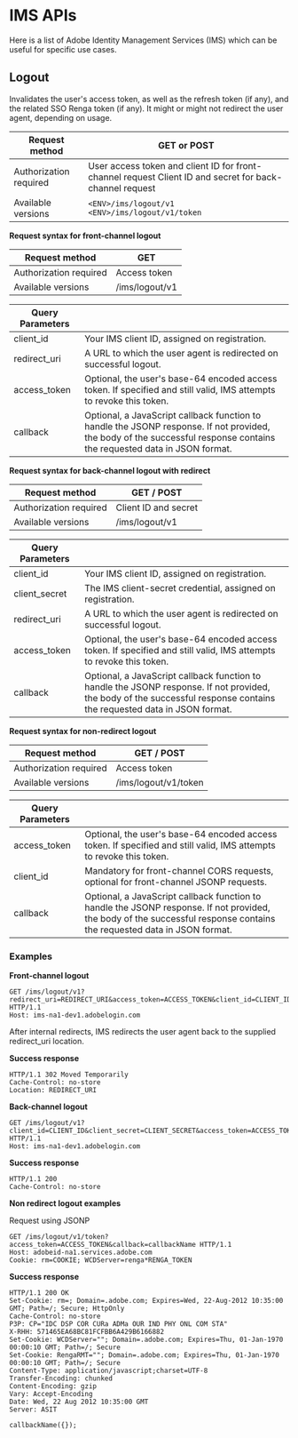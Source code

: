 # IMS APIs

Here is a list of Adobe Identity Management Services (IMS) which can be useful for specific use cases.

## Logout

Invalidates the user's access token, as well as the refresh token (if any), and the related SSO Renga token (if any). It might or might not redirect the user agent, depending on usage.

Request method | GET or POST
---- | ----
Authorization required | User access token and client ID for front-channel request Client ID and secret for back-channel request
Available versions | `<ENV>/ims/logout/v1`  `<ENV>/ims/logout/v1/token`

**Request syntax for front-channel logout**

Request method | GET
---- | ----
Authorization required | Access token
Available versions | <ENV>/ims/logout/v1

Query Parameters | |      
---- | ----
client_id | Your IMS client ID, assigned on registration.
redirect_uri | A URL to which the user agent is redirected on successful logout.
access_token | Optional, the user's base-64 encoded access token. If specified and still valid, IMS attempts to revoke this token.
callback | Optional, a JavaScript callback function to handle the JSONP response. If not provided, the body of the successful response contains the requested data in JSON format.

**Request syntax for back-channel logout with redirect**

Request method | GET / POST
---- | ----
Authorization required | Client ID and secret
Available versions | <ENV>/ims/logout/v1

Query Parameters | |      
---- | ----
client_id | Your IMS client ID, assigned on registration.
client_secret | The IMS client-secret credential, assigned on registration.
redirect_uri | A URL to which the user agent is redirected on successful logout.
access_token | Optional, the user's base-64 encoded access token. If specified and still valid, IMS attempts to revoke this token.
callback | Optional, a JavaScript callback function to handle the JSONP response. If not provided, the body of the successful response contains the requested data in JSON format.

**Request syntax for non-redirect logout**

Request method | GET / POST
---- | ----
Authorization required | Access token
Available versions | <ENV>/ims/logout/v1/token

Query Parameters | |
---- | ----
access_token | Optional, the user's base-64 encoded access token. If specified and still valid, IMS attempts to revoke this token.
client_id | 	Mandatory for front-channel CORS requests, optional for front-channel JSONP requests.
callback | Optional, a JavaScript callback function to handle the JSONP response. If not provided, the body of the successful response contains the requested data in JSON format.

### Examples

**Front-channel logout**
```
GET /ims/logout/v1?redirect_uri=REDIRECT_URI&access_token=ACCESS_TOKEN&client_id=CLIENT_ID HTTP/1.1
Host: ims-na1-dev1.adobelogin.com

```
After internal redirects, IMS redirects the user agent back to the supplied redirect_uri location.

**Success response**
```
HTTP/1.1 302 Moved Temporarily
Cache-Control: no-store
Location: REDIRECT_URI
```

**Back-channel logout**
```
GET /ims/logout/v1?client_id=CLIENT_ID&client_secret=CLIENT_SECRET&access_token=ACCESS_TOKEN HTTP/1.1
Host: ims-na1-dev1.adobelogin.com
```
**Success response**
```
HTTP/1.1 200
Cache-Control: no-store
```

**Non redirect logout examples**

Request using JSONP
```
GET /ims/logout/v1/token?access_token=ACCESS_TOKEN&callback=callbackName HTTP/1.1
Host: adobeid-na1.services.adobe.com
Cookie: rm=COOKIE; WCDServer=renga*RENGA_TOKEN
```
**Success response**
```
HTTP/1.1 200 OK
Set-Cookie: rm=; Domain=.adobe.com; Expires=Wed, 22-Aug-2012 10:35:00 GMT; Path=/; Secure; HttpOnly
Cache-Control: no-store
P3P: CP="IDC DSP COR CURa ADMa OUR IND PHY ONL COM STA"
X-RHH: 571465EA68BC81FCFBB6A429B6166882
Set-Cookie: WCDServer=""; Domain=.adobe.com; Expires=Thu, 01-Jan-1970 00:00:10 GMT; Path=/; Secure
Set-Cookie: RengaRMT=""; Domain=.adobe.com; Expires=Thu, 01-Jan-1970 00:00:10 GMT; Path=/; Secure
Content-Type: application/javascript;charset=UTF-8
Transfer-Encoding: chunked
Content-Encoding: gzip
Vary: Accept-Encoding
Date: Wed, 22 Aug 2012 10:35:00 GMT
Server: ASIT
 
callbackName({});
```
